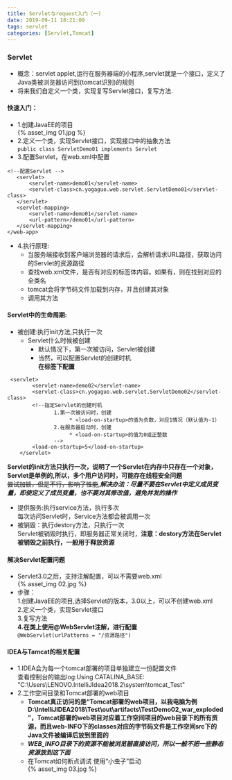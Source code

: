 ```yaml
---
title: Servlet与request入门（一)
date: 2019-09-11 18:21:09
tags: servlet  
categories: [Servlet,Tomcat]
---
```


### Servlet  
- 概念：servlet applet,运行在服务器端的小程序,servlet就是一个接口，定义了Java类被浏览器访问到(tomcat识别)的规则 
- 将来我们自定义一个类，实现复写Servlet接口，复写方法.  
#### 快速入门：  
- 1.创建JavaEE的项目  
 {% asset_img 01.jpg  %}
- 2.定义一个类，实现Servlet接口，实现接口中的抽象方法  
```public class ServletDemo01 implements Servlet ```
- 3.配置Servlet，在web.xml中配置 
 ```
 <!--配置Servlet -->
    <servlet>
        <servlet-name>demo01</servlet-name>
        <servlet-class>cn.yogaguo.web.servlet.ServletDemo01</servlet-class>
    </servlet>
    <servlet-mapping>
        <servlet-name>demo01</servlet-name>
        <url-pattern>/demo01</url-pattern>
    </servlet-mapping>
</web-app>  
 ```
 - 4.执行原理:  
   - 当服务端接收到客户端浏览器的请求后，会解析请求URL路径，获取访问的Servlet的资源路径  
   - 查找web.xml文件，是否有对应的<url-pattern>标签体内容。如果有，则在找到对应的<servlet-class>全类名  
   - tomcat会将字节码文件加载到内存，并且创建其对象  
   - 调用其方法  
 #### Servlet中的生命周期:  
- 被创建:执行init方法,只执行一次  
  - Servlet什么时候被创建  
      - 默认情况下，第一次被访问，Servlet被创建  
      - 当然，可以配置Servlet的创建时机    
      **在<servlet>标签下配置**  
```  
 <servlet>
        <servlet-name>demo02</servlet-name>
        <servlet-class>cn.yogaguo.web.servlet.ServletDemo02</servlet-class>
        <!--指定Servlet的创建时机
               1.第一次被访问时，创建
                    * <load-on-startup>的值为负数，对应1情况（默认值为-1）
               2.在服务器启动时，创建
                    * <load-on-startup>的值为0或正整数
               -->
        <load-on-startup>5</load-on-startup>
    </servlet>  
```
  **Servlet的init方法只执行一次，说明了一个Servlet在内存中只存在一个对象，Servlet是单例的,所以，多个用户访问时，可能存在线程安全问题**  
  ~~尝试加锁，但是不行，影响了性能~~,***解决办法：尽量不要在Servlet中定义成员变量，即使定义了成员变量，也不要对其修改值，避免并发的操作***
- 提供服务:执行service方法，执行多次  
每次访问Servlet时，Service方法都会被调用一次
- 被销毁：执行destory方法，只执行一次  
Servlet被销毁时执行，即服务器正常关闭时，**注意：destory方法在Servlet被销毁之前执行，一般用于释放资源**  
#### 解决Servlet配置问题  
- Servlet3.0之后，支持注解配置，可以不需要web.xml  
 {% asset_img 02.jpg  %}
- 步骤：  
1.创建JavaEE的项目,选择Servlet的版本，3.0以上，可以不创建web.xml  
2.定义一个类，实现Servlet接口  
3.复写方法  
**4.在类上使用@WebServlet注解，进行配置**  
``` @WebServlet(urlPatterns = "/资源路径") ```  
#### IDEA与Tamcat的相关配置  
- 1.IDEA会为每一个tomcat部署的项目单独建立一份配置文件  
查看控制台的输出log:Using CATALINA_BASE:   "C:\Users\LENOVO\.IntelliJIdea2018.2\system\tomcat\_Test"  
- 2.工作空间目录和Tomcat部署的web项目  
   - **Tomcat真正访问的是“Tomcat部署的web项目，以我电脑为例 D:\IntelliJIDEA2018\Test\out\artifacts\TestDemo02_war_exploded”，Tomcat部署的web项目对应着工作空间项目的web目录下的所有资源，而且web-INFO下的classes对应的字节码文件是工作空间src下的Java文件被编译后放到里面的**  
   - ***WEB_INFO目录下的资源不能被浏览器直接访问，所以一般不把一些静态资源放到这下面***  
   - 在Tomcat如何断点调试
   使用“小虫子”启动  
 {% asset_img 03.jpg  %}








​    



 
